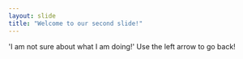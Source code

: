 ```yaml
---
layout: slide
title: "Welcome to our second slide!"
---
```

'I am not sure about what I am doing!' 
Use the left arrow to go back!
